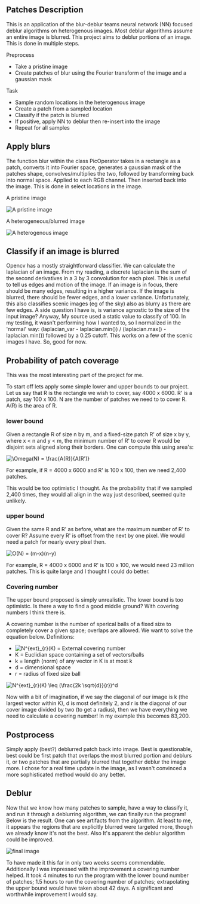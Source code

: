 
## Patches Description

This is an application of the blur-deblur teams
neural network (NN) focused deblur algorithms on heterogenous images.
Most deblur algorithms assume an entire image is blurred. This project
aims to deblur portions of an image. This is done in multiple steps.

Preprocess

* Take a pristine image
* Create patches of blur using the Fourier transform of the image and a gaussian mask

Task

* Sample random locations in the heterogenous image
* Create a patch from a sampled location
* Classify if the patch is blurred
* If positive, apply NN to deblur then re-insert into the image
* Repeat for all samples


## Apply blurs

The function blur within the class PicOperator takes in a rectangle as a patch,
converts it into Fourier space, generates a gaussian mask of the patches shape,
convolves/multiplies the two, followed by transforming back into normal space.
Applied to each RGB channel. Then inserted back into the image. This is done in
select locations in the image.

A pristine image

![A pristine image](images/DSC00462.JPG "pristine image")

A heterogeneous/blurred image

![A heterogenous image](output/img_de-blurred_blocks_result_DSC00462.png "heterogenous/blurred image")


## Classify if an image is blurred

Opencv has a mostly straightforward classifier. We can calculate the laplacian of an
image. From my reading, a discrete laplacian is the sum of the second derivatives in a
3 by 3 convolution for each pixel. This is useful to tell us edges and motion of the
image. If an image is in focus, there should be many edges, resulting in a higher variance.
If the image is blurred, there should be fewer edges, and a lower variance. Unfortunately,
this also classifies scenic images (eg of the sky) also as blurry as there are few edges.
A side question I have is, is variance agnostic to the size of the input image? Anyway,
My source used a static value to classify of 100. In my testing, it wasn't performing
how I wanted to, so I normalized in the 'normal' way:
(laplacian_var - laplacian.min()) / (laplacian.max() - laplacian.min())
followed by a 0.25 cutoff. This works on a few of the scenic images I have. So,
good for now.

## Probability of patch coverage

This was the most interesting part of the project for me.

To start off lets apply some simple lower and upper bounds to our project.
Let us say that R is the rectangle we wish to cover, say 4000 x 6000.
R' is a patch, say 100 x 100. N are the number of patches we need to to cover R.
A(R) is the area of R.

### lower bound

Given a rectangle R of size n by m, and a fixed-size patch R' of size x by y, where x < n and
y < m, the minimum number of R' to cover R would be disjoint sets aligned along their borders.
One can compute this using area's:

<img src="https://latex.codecogs.com/svg.latex?\Omega(N)&space;=&space;\frac{A(R)}{A(R')}" title="\Omega(N) = \frac{A(R)}{A(R')}" />

For example, if R = 4000 x 6000 and R' is 100 x 100, then we need 2,400 patches.

This would be too optimistic I thought. As the probability that if we sampled 2,400
times, they would all align in the way just described, seemed quite unlikely.

### upper bound

Given the same R and R' as before, what are the maximum number of R' to cover R? Assume every R'
is offset from the next by one pixel. We would need a patch for nearly every pixel then.

<img src="https://latex.codecogs.com/svg.latex?O(N)&space;=&space;(m-x)(n-y)" title="O(N) = (m-x)(n-y)" />

For example, R = 4000 x 6000 and R' is 100 x 100, we would need 23 million patches. This is
quite large and I thought I could do better.

### Covering number

The upper bound proposed is simply unrealistic. The lower bound is too optimistic.
Is there a way to find a good middle ground? With covering numbers I think there is.

A covering number is the number of sperical balls of a fixed size to completely cover a
given space; overlaps are allowed. We want to solve the equation below.
Definitions:
 - <img src="https://latex.codecogs.com/svg.latex?N^{ext}_{r}(K)" title="N^{ext}_{r}(K)" /> = External covering number
 - K = Euclidian space containing a set of vectors/balls
 - k = length (norm) of any vector in K is at most k
 - d = dimensional space
 - r = radius of fixed size ball

<img src="https://latex.codecogs.com/svg.latex?N^{ext}_{r}(K)&space;\leq&space;(\frac{2k&space;\sqrt{d}}{r})^d" title="N^{ext}_{r}(K) \leq (\frac{2k \sqrt{d}}{r})^d" />

Now with a bit of imagination, if we say the diagonal of our image is k (the largest vector within K), d is most
definitely 2, and r is the diagonal of our cover image divided by two (to get a radius), then we have everything we
need to calculate a covering number! In my example this becomes 83,200.


## Postprocess

Simply apply (best?) deblurred patch back into image. Best is questionable,
best could be first patch that overlaps the most blurred portion and deblurs it, or
two patches that are partially blurred that together deblur the image more. I chose
for a real time update in the image, as I wasn't convinced a more sophisticated
method would do any better.

## Deblur

Now that we know how many patches to sample, have a way to classify it, and run it through
a deblurring algorithm, we can finally run the program! Below is the result. One can see
artifacts from the algorithm. At least to me, it appears the regions that are explicitly
blurred were targeted more, though we already know it's not the best. Also It's apparent
the deblur algorithm could be improved.

![final image](output/img_de-blurred_covering_DSC00462.png "final 'deblurred' image")

To have made it this far in only two weeks seems commendable. Additionally I was impressed with the improvement a covering number helped. It took 4 minutes to run the program with the lower bound number of patches; 1.5 hours to run the covering number of patches; extrapolating the upper bound would have taken about 42 days. A significant and worthwhile improvement I would say.

